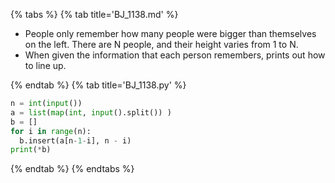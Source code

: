 {% tabs %}
{% tab title='BJ_1138.md' %}

* People only remember how many people were bigger than themselves on the left. There are N people, and their height varies from 1 to N.
* When given the information that each person remembers, prints out how to line up.

{% endtab %}
{% tab title='BJ_1138.py' %}

```py
n = int(input())
a = list(map(int, input().split()) )
b = []
for i in range(n):
  b.insert(a[n-1-i], n - i)
print(*b)
```

{% endtab %}
{% endtabs %}
